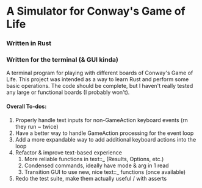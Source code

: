 # A Simulator for Conway's Game of Life
### Written in Rust
### Written for the terminal (& GUI kinda)

A terminal program for playing with different boards of Conway's Game of Life. 
This project was intended as a way to learn Rust and perform some basic operations. 
The code should be complete, but I haven't really tested any large or functional boards (I probably won't).

#### Overall To-dos:
1) Properly handle text inputs for non-GameAction keyboard events (rn they run ~ twice)
2) Have a better way to handle GameAction processing for the event loop
3) Add a more expandable way to add additional keyboard actions into the loop
4) Refactor & improve text-based experience
   1) More reliable functions in text::_ (Results, Options, etc.)
   2) Condensed commands, ideally have mode & arg in 1 read
   3) Transition GUI to use new, nice text::_ functions (once available)
5) Redo the test suite, make them actually useful / with asserts
